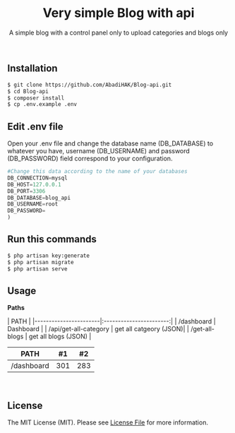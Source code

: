 <div align="center">
  <h1>Very simple Blog with api</h1>
  <p>A simple blog with a control panel only to upload categories and blogs only</p>
</div>



<br>

## Installation


```bash
$ git clone https://github.com/AbadiHAK/Blog-api.git
$ cd Blog-api
$ composer install
$ cp .env.example .env
```

## Edit .env file

<p>Open your .env file and change the database name (DB_DATABASE) to whatever you have, username (DB_USERNAME) and password (DB_PASSWORD) field correspond to your configuration.
</p>

```python
#Change this data according to the name of your databases 
DB_CONNECTION=mysql
DB_HOST=127.0.0.1
DB_PORT=3306
DB_DATABASE=blog_api
DB_USERNAME=root
DB_PASSWORD=
)
```


## Run this commands
```bash
$ php artisan key:generate
$ php artisan migrate
$ php artisan serve
```






## Usage

**Paths**

| PATH                  | 
|-----------------------|:-----------------------:|
| /dashboard            | Dashboard               |
| /api/get-all-category |  get all catgeory (JSON)|
| /get-all-blogs        |  get all blogs (JSON)   |    

| PATH | #1 | #2 |
| :---: | :---: | :---: |
| /dashboard | 301 | 283 |
  



<br>










## License

The MIT License (MIT). Please see [License File](LICENSE) for more information.

